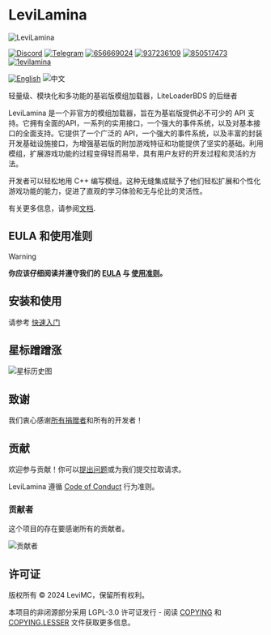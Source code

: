 # LeviLamina

![LeviLamina](https://socialify.git.ci/LiteLDev/LeviLamina/image?description=1&font=Raleway&forks=1&issues=1&logo=https%3A%2F%2Fgithub.com%2FLiteLDev%2FLeviLamina%2Fraw%2Frefs%2Fheads%2Fmain%2Fdocs%2Fmain%2Fcontents%2Flogo.svg&name=1&owner=1&pattern=Circuit+Board&pulls=1&stargazers=1&theme=Auto)

[![Discord](https://img.shields.io/discord/849252980430864384?style=for-the-badge&logo=discord)](https://discord.gg/v5R5P4vRZk)
[![Telegram](https://img.shields.io/badge/Telegram-blue?style=for-the-badge&logo=telegram)](https://t.me/LiteLoader)
[![656669024](https://img.shields.io/badge/656669024-red?style=for-the-badge&logo=qq)](http://qm.qq.com/cgi-bin/qm/qr?_wv=1027&k=ndxRXO1HARA8ing7OunMClOz3cQTogL0&authKey=D7QTcqnzhBzuh3zc%2F70FjgklsVvkCImTjSRqHMwYGCLwIFpxzp%2FflC97Y7AUG%2Fpy&noverify=0&group_code=656669024)
[![937236109](https://img.shields.io/badge/937236109-red?style=for-the-badge&logo=qq)](http://qm.qq.com/cgi-bin/qm/qr?_wv=1027&k=1u0nmmUIZOB716neFTlbyj_2aOQn_TV-&authKey=1lBqM20oOfdKjDnxkq09DjR729fqFfWVnaLQ7VjrDB%2FAg6qwvw6QCwdwYoRUrewU&noverify=0&group_code=937236109)
[![850517473](https://img.shields.io/badge/850517473-red?style=for-the-badge&logo=qq)](http://qm.qq.com/cgi-bin/qm/qr?_wv=1027&k=3Fxt0gwMYkoLPani_vQ9tsNfYrnVy4hK&authKey=2A%2BNk3jmRaK%2FO1FBQSjTIbStAU1kbZWkjEkyh2RTVA015eTg6c4CvVhfByc1BtGZ&noverify=0&group_code=850517473)
[![1evilamina](https://img.shields.io/badge/1evilamina-red?style=for-the-badge&logo=qq)](https://pd.qq.com/s/a13gu04rv)  

[![English](https://img.shields.io/badge/English-informational?style=for-the-badge)](README.md)
![中文](https://img.shields.io/badge/简体中文-inactive?style=for-the-badge)

轻量级、模块化和多功能的基岩版模组加载器，LiteLoaderBDS 的后继者

LeviLamina 是一个非官方的模组加载器，旨在为基岩版提供必不可少的 API 支持。它拥有全面的API，一系列的实用接口，一个强大的事件系统，以及对基本接口的全面支持。它提供了一个广泛的 API，一个强大的事件系统，以及丰富的封装开发基础设施接口，为增强基岩版的附加游戏特征和功能提供了坚实的基础。利用模组，扩展游戏功能的过程变得轻而易举，具有用户友好的开发过程和灵活的方法。

开发者可以轻松地用 C++ 编写模组。这种无缝集成赋予了他们轻松扩展和个性化游戏功能的能力，促进了直观的学习体验和无与伦比的灵活性。

有关更多信息，请参阅[文档](https://lamina.levimc.org/quickstart/zh/).

## EULA 和使用准则

> [!WARNING]
> **你应该仔细阅读并遵守我们的 [EULA](EULA.zh.md) 与 [使用准则](docs/main/contents/common_guides/usage_guidelines.zh.md)。**

## 安装和使用

请参考 [快速入门](https://lamina.levimc.org/zh/quickstart/)

## 星标蹭蹭涨

![星标历史图](https://api.star-history.com/svg?repos=LiteLDev/LeviLamina&type=Date)

## 致谢

我们衷心感谢[所有捐赠者](https://5g8svn.sharepoint.com/:x:/s/LiteLDev/EXx2ndbuC-9Bj5SR-FlJ-HUBZWy0wODjQCDb8OkzuKTFJg?e=QBF6nQ)和所有的开发者！

## 贡献

欢迎参与贡献！你可以[提出问题](https://github.com/LiteLDev/LeviLamina/issues/new/choose)或为我们提交拉取请求。

LeviLamina 遵循 [Code of Conduct](https://www.contributor-covenant.org/version/2/1/code_of_conduct/) 行为准则。

### 贡献者

这个项目的存在要感谢所有的贡献者。

![贡献者](https://contrib.rocks/image?repo=LiteLDev/LeviLamina)

## 许可证

版权所有 © 2024 LeviMC，保留所有权利。

本项目的非闭源部分采用 LGPL-3.0 许可证发行 - 阅读 [COPYING](COPYING) 和 [COPYING.LESSER](COPYING.LESSER) 文件获取更多信息。
